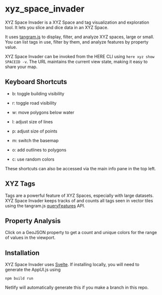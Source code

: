 # xyz_space_invader

XYZ Space Invader is a XYZ Space and tag visualization and exploration tool. It lets you slice and dice data in an XYZ Space.

It uses [tangram.js](https://github.com/tangrams/tangram) to display, filter, and analyze XYZ spaces, large or small. You can list tags in use, filter by them, and analyze features by property value. 

XYZ Space Invader can be invoked from the HERE CLI using `here xyz show SPACEID -v`. The URL maintains the current view state, making it easy to share your map.

## Keyboard Shortcuts

- b: toggle building visibility
- r: toggle road visibility
- w: move polygons below water

- l: adjust size of lines
- p: adjust size of points

- m: switch the basemap

- o: add outlines to polygons
- c: use random colors

These shortcuts can also be accessed via the main info pane in the top left.

## XYZ Tags

Tags are a powerful feature of XYZ Spaces, especially with large datasets. XYZ Space Invader keeps tracks of and counts all tags seen in vector tiles using the tangram.js [queryFeatures](https://tangrams.readthedocs.io/en/latest/API-Reference/Javascript-API/#queryfeatures) API.

## Property Analysis

Click on a GeoJSON property to get a count and unique colors for the range of values in the viewport.

## Installation

XYZ Space Invader uses [Svelte](https://svelte.dev/). If installing locally, you will need to generate the AppUI.js using

`npm build run`

Netlify will automatically generate this if you make a branch in this repo.

